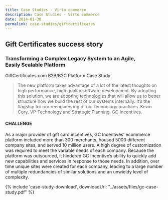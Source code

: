 ```yaml
---
title: Case Studies - Virto commerce
description: Case Studies - Virto commerce
date: 2014-01-30
permalink: case-studies/giftcertificates
---
```

<div class="case-studies" ng-controller="caseStudyController">
    <div class="header bg-giftcertificates ">
        <div class="bg-container">
            <div class="inner">
                <h2>Gift Certificates success story</h2>
            </div>
        </div>
    </div>
    <div class="body responsive">
        <div class="col-w">
            <div class="col __col-70">
                <h3>
                    Transforming a Complex
                    Legacy System to an Agile, </br>
                    Easily Scalable Platform
                </h3>
                <p class="text-gray">GiftCertificates.com B2B/B2C Platform Case Study</p>
                <blockquote>
                    The new platform takes advantage of a lot of the latest thoughts on high
                    performance, high quality software development. By adopting this
                    solution, we are adopting technologies that will allow us to better structure
                    how we build the rest of our systems internally. It’s the flagship for our reengineering
                    of our technology practices.
                    <span>
                        Kevin Cory, VP-Technology
                        and Strategic Planning, GC Incentives.
                    </span>
                </blockquote>
                <h4>CHALLENGE</h4>
                <p>
                    As a major provider of gift card incentives, GC Incentives’ ecommerce platform included more than
                    300 merchants, housed 5000 different company sites, and served 10 million users. A high degree of
                    customization was required to meet the variable needs of each company. Because the platform was
                    outsourced, it hindered GC Incentive’s ability to quickly add new capabilities and services in response
                    to those needs.
                    In addition, over time unique sites were created for each company, leading to a large number of
                    multiple redundancies of similar solutions and an unwieldy level of complexity.
                </p>
            </div>
            <div class="col __col-30">
                {% include 'case-study-download', downloadUrl: "../assets/files/gc-case-study.pdf" %}
            </div>
        </div>
    </div>
</div>
